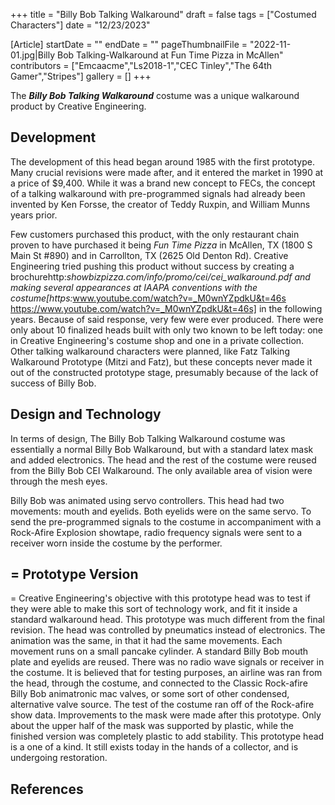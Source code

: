 +++
title = "Billy Bob Talking Walkaround"
draft = false
tags = ["Costumed Characters"]
date = "12/23/2023"

[Article]
startDate = ""
endDate = ""
pageThumbnailFile = "2022-11-01.jpg|Billy Bob Talking-Walkaround at Fun Time Pizza in McAllen"
contributors = ["Emcaacme","Ls2018-1","CEC Tinley","The 64th Gamer","Stripes"]
gallery = []
+++


The <b><i>Billy Bob Talking Walkaround</b></i> costume was a unique walkaround product by Creative Engineering.  

<h2> Development </h2>
The development of this head began around 1985 with the first prototype. Many crucial revisions were made after, and it entered the market in 1990 at a price of $9,400. While it was a brand new concept to FECs, the concept of a talking walkaround with pre-programmed signals had already been invented by Ken Forsse, the creator of Teddy Ruxpin, and William Munns years prior. 

Few customers purchased this product, with the only restaurant chain proven to have purchased it being <i>Fun Time Pizza</i> in McAllen, TX (1800 S Main St #890) and in Carrollton, TX (2625 Old Denton Rd). Creative Engineering tried pushing this product without success by creating a brochure<ref name=':0'>http:<i>showbizpizza.com/info/promo/cei/cei_walkaround.pdf</ref> and making several appearances at IAAPA conventions with the costume<ref>[https:</i>www.youtube.com/watch?v=_M0wnYZpdkU&t=46s https://www.youtube.com/watch?v=_M0wnYZpdkU&t=46s]</ref> in the following years. Because of said response, very few were ever produced. There were only about 10 finalized heads built with only two known to be left today: one in Creative Engineering's costume shop and one in a private collection. 
Other talking walkaround characters were planned, like Fatz Talking Walkaround Prototype (Mitzi and Fatz), but these concepts never made it out of the constructed prototype stage, presumably because of the lack of success of Billy Bob.
<h2> Design and Technology </h2>
In terms of design, The Billy Bob Talking Walkaround costume was essentially a normal Billy Bob Walkaround, but with a standard latex mask and added electronics. The head and the rest of the costume were reused from the Billy Bob CEI Walkaround. The only available area of vision were through the mesh eyes. 

Billy Bob was animated using servo controllers. This head had two movements: mouth and eyelids. Both eyelids were on the same servo. To send the pre-programmed signals to the costume in accompaniment with a Rock-Afire Explosion showtape, radio frequency signals were sent to a receiver worn inside the costume by the performer.  

<h2>= Prototype Version </h2>=
Creative Engineering's objective with this prototype head was to test if they were able to make this sort of technology work, and fit it inside a standard walkaround head. This prototype was much different from the final revision. The head was controlled by pneumatics instead of electronics. The animation was the same, in that it had the same movements. Each movement runs on a small pancake cylinder. A standard Billy Bob mouth plate and eyelids are reused. There was no radio wave signals or receiver in the costume. It is believed that for testing purposes, an airline was ran from the head, through the costume, and connected to the Classic Rock-afire Billy Bob animatronic mac valves, or some sort of other condensed, alternative valve source. The test of the costume ran off of the Rock-afire show data. Improvements to the mask were made after this prototype. Only about the upper half of the mask was supported by plastic, while the finished version was completely plastic to add stability. This prototype head is a one of a kind. It still exists today in the hands of a collector, and is undergoing restoration.

<h2> References </h2>